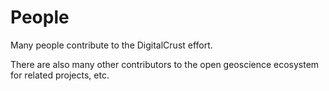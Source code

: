 # People

Many people contribute to the DigitalCrust effort.

There are also many other contributors to the open geoscience ecosystem for
related projects, etc.
